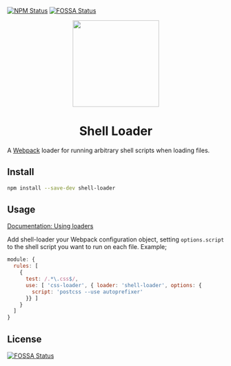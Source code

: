 [![NPM Status](https://img.shields.io/npm/v/shell-loader.svg?style=flat)](https://www.npmjs.com/package/shell-loader)
[![FOSSA Status](https://app.fossa.io/api/projects/git%2Bgithub.com%2Flocaljo%2Fshell-loader.svg?type=shield)](https://app.fossa.io/projects/git%2Bgithub.com%2Flocaljo%2Fshell-loader?ref=badge_shield)

<div align="center">
  <a href="https://github.com/webpack/webpack">
    <img width="200" height="200" src="https://webpack.js.org/assets/icon-square-big.svg">
  </a>
  <h1>Shell Loader</h1>
</div>

A [Webpack](https://github.com/webpack/webpack) loader for running arbitrary shell scripts when loading files.

## Install

```bash
npm install --save-dev shell-loader
```

## Usage

[Documentation: Using loaders](https://webpack.js.org/loaders/)

Add shell-loader your Webpack configuration object, setting `options.script` to the shell script you want to run on each file. Example;

```javascript
module: {
  rules: [
    {
      test: /.*\.css$/,
      use: [ 'css-loader', { loader: 'shell-loader', options: {
        script: 'postcss --use autoprefixer'
      }} ]
    }
  ]
}
```


## License
[![FOSSA Status](https://app.fossa.io/api/projects/git%2Bgithub.com%2Flocaljo%2Fshell-loader.svg?type=large)](https://app.fossa.io/projects/git%2Bgithub.com%2Flocaljo%2Fshell-loader?ref=badge_large)